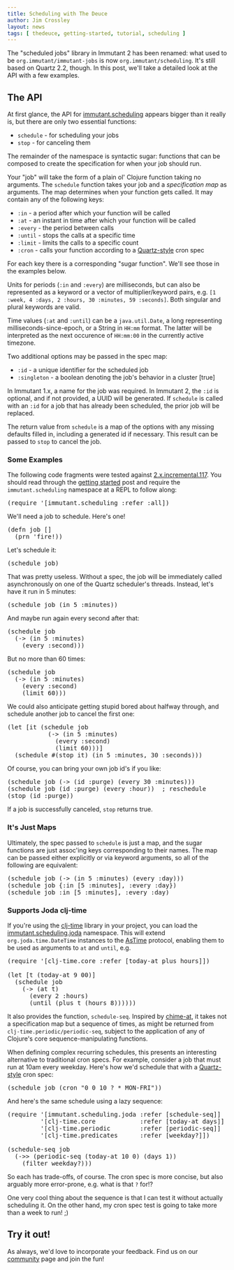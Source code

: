 ```yaml
---
title: Scheduling with The Deuce
author: Jim Crossley
layout: news
tags: [ thedeuce, getting-started, tutorial, scheduling ]
---
```


The "scheduled jobs" library in Immutant 2 has been renamed: what used
to be `org.immutant/immutant-jobs` is now `org.immutant/scheduling`.
It's still based on Quartz 2.2, though. In this post, we'll take a
detailed look at the API with a few examples.

## The API

At first glance, the API for [immutant.scheduling] appears bigger than
it really is, but there are only two essential functions:

* `schedule` - for scheduling your jobs
* `stop` - for canceling them

The remainder of the namespace is syntactic sugar: functions that can
be composed to create the specification for when your job should run.

Your "job" will take the form of a plain ol' Clojure function taking
no arguments. The `schedule` function takes your job and a
*specification map* as arguments. The map determines when your
function gets called. It may contain any of the following keys:

* `:in` - a period after which your function will be called
* `:at` - an instant in time after which your function will be called
* `:every` - the period between calls 
* `:until` - stops the calls at a specific time
* `:limit` - limits the calls to a specific count
* `:cron` - calls your function according to a [Quartz-style] cron spec

For each key there is a corresponding "sugar function". We'll see
those in the examples below.

Units for periods (`:in` and `:every`) are milliseconds, but can also
be represented as a keyword or a vector of multiplier/keyword pairs,
e.g. `[1 :week, 4 :days, 2 :hours, 30 :minutes, 59 :seconds]`. Both
singular and plural keywords are valid.

Time values (`:at` and `:until`) can be a `java.util.Date`, a long
representing milliseconds-since-epoch, or a String in `HH:mm` format.
The latter will be interpreted as the next occurence of `HH:mm:00` in
the currently active timezone.

Two additional options may be passed in the spec map:

* `:id` - a unique identifier for the scheduled job
* `:singleton` - a boolean denoting the job's behavior in a cluster [true]

In Immutant 1.x, a name for the job was required. In Immutant 2, the
`:id` is optional, and if not provided, a UUID will be generated. If
`schedule` is called with an `:id` for a job that has already been
scheduled, the prior job will be replaced.

The return value from `schedule` is a map of the options with any
missing defaults filled in, including a generated id if necessary.
This result can be passed to `stop` to cancel the job.

### Some Examples

The following code fragments were tested against
[2.x.incremental.117](http://immutant.org/builds/2x/). You should read
through the [getting started] post and require the `immutant.scheduling`
namespace at a REPL to follow along:

<pre class="syntax clojure">(require '[immutant.scheduling :refer :all])</pre>

We'll need a job to schedule. Here's one!

<pre class="syntax clojure">(defn job []
  (prn 'fire!))</pre>

Let's schedule it:

<pre class="syntax clojure">(schedule job)</pre>

That was pretty useless. Without a spec, the job will be immediately
called asynchronously on one of the Quartz scheduler's threads.
Instead, let's have it run in 5 minutes:

<pre class="syntax clojure">(schedule job (in 5 :minutes))</pre>

And maybe run again every second after that:

<pre class="syntax clojure">(schedule job
  (-> (in 5 :minutes)
    (every :second)))</pre>

But no more than 60 times:

<pre class="syntax clojure">(schedule job
  (-> (in 5 :minutes)
    (every :second)
    (limit 60)))</pre>

We could also anticipate getting stupid bored about halfway through,
and schedule another job to cancel the first one:

<pre class="syntax clojure">(let [it (schedule job
           (-> (in 5 :minutes)
             (every :second)
             (limit 60)))]
  (schedule #(stop it) (in 5 :minutes, 30 :seconds)))</pre>

Of course, you can bring your own job id's if you like:

<pre class="syntax clojure">(schedule job (-> (id :purge) (every 30 :minutes)))
(schedule job (id :purge) (every :hour))  ; reschedule
(stop (id :purge))</pre>

If a job is successfully canceled, `stop` returns true.

### It's Just Maps

Ultimately, the spec passed to `schedule` is just a map, and the sugar
functions are just assoc'ing keys corresponding to their names. The
map can be passed either explicitly or via keyword arguments, so all
of the following are equivalent:

<pre class="syntax clojure">(schedule job (-> (in 5 :minutes) (every :day)))
(schedule job {:in [5 :minutes], :every :day})
(schedule job :in [5 :minutes], :every :day)</pre>

### Supports Joda clj-time

If you're using the [clj-time] library in your project, you can load
the [immutant.scheduling.joda] namespace. This will extend
`org.joda.time.DateTime` instances to the [AsTime] protocol, enabling
them to be used as arguments to `at` and `until`, e.g.

<pre class="syntax clojure">(require '[clj-time.core :refer [today-at plus hours]])

(let [t (today-at 9 00)]
  (schedule job
    (-> (at t)
      (every 2 :hours)
      (until (plus t (hours 8))))))</pre>

It also provides the function, `schedule-seq`. Inspired by [chime-at],
it takes not a specification map but a sequence of times, as might be
returned from `clj-time.periodic/periodic-seq`, subject to the
application of any of Clojure's core sequence-manipulating functions.

When defining complex recurring schedules, this presents an
interesting alternative to traditional cron specs. For example,
consider a job that must run at 10am every weekday. Here's how we'd
schedule that with a [Quartz-style] cron spec:

<pre class="syntax clojure">(schedule job (cron "0 0 10 ? * MON-FRI"))</pre>

And here's the same schedule using a lazy sequence:

<pre class="syntax clojure">(require '[immutant.scheduling.joda :refer [schedule-seq]]
         '[clj-time.core            :refer [today-at days]]
         '[clj-time.periodic        :refer [periodic-seq]]
         '[clj-time.predicates      :refer [weekday?]])

(schedule-seq job
  (->> (periodic-seq (today-at 10 0) (days 1))
    (filter weekday?)))</pre>

So each has trade-offs, of course. The cron spec is more concise, but
also arguably more error-prone, e.g. what is that `?` for!?

One very cool thing about the sequence is that I can test it without
actually scheduling it. On the other hand, my cron spec test is going
to take more than a week to run! ;)

## Try it out!

As always, we'd love to incorporate your feedback. Find us on our
[community] page and join the fun!

[immutant.scheduling]: https://projectodd.ci.cloudbees.com/job/immutant2-incremental/lastSuccessfulBuild/artifact/target/apidocs/immutant.scheduling.html
[immutant.scheduling.joda]: https://projectodd.ci.cloudbees.com/job/immutant2-incremental/lastSuccessfulBuild/artifact/target/apidocs/immutant.scheduling.joda.html
[AsTime]: https://projectodd.ci.cloudbees.com/job/immutant2-incremental/lastSuccessfulBuild/artifact/target/apidocs/immutant.scheduling.coercions.html
[Quartz-style]: http://quartz-scheduler.org/documentation/quartz-2.2.x/tutorials/tutorial-lesson-06
[getting started]: /news/2014/04/28/getting-started-with-2x/
[community]: http://immutant.org/community/
[clj-time]: https://github.com/clj-time/clj-time
[chime-at]: https://github.com/james-henderson/chime#chime-at
